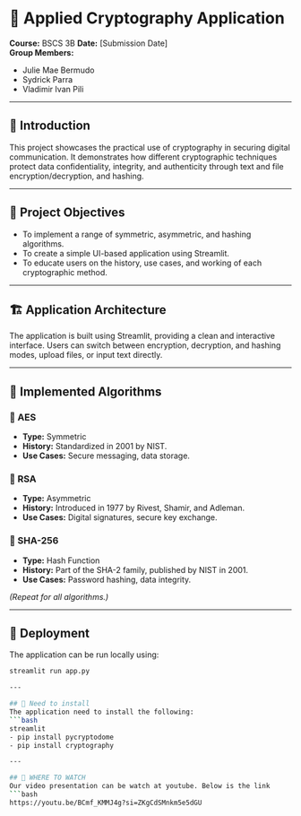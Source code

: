 # 🔐 Applied Cryptography Application

**Course:** BSCS 3B 
**Date:** [Submission Date]  
**Group Members:**  
- Julie Mae Bermudo
- Sydrick Parra
- Vladimir Ivan Pili

---

## 📌 Introduction
This project showcases the practical use of cryptography in securing digital communication. It demonstrates how different cryptographic techniques protect data confidentiality, integrity, and authenticity through text and file encryption/decryption, and hashing.

---

## 🎯 Project Objectives
- To implement a range of symmetric, asymmetric, and hashing algorithms.
- To create a simple UI-based application using Streamlit.
- To educate users on the history, use cases, and working of each cryptographic method.

---

## 🏗️ Application Architecture
The application is built using Streamlit, providing a clean and interactive interface. Users can switch between encryption, decryption, and hashing modes, upload files, or input text directly.

---

## 🔐 Implemented Algorithms

### 🔸 AES
- **Type:** Symmetric
- **History:** Standardized in 2001 by NIST.
- **Use Cases:** Secure messaging, data storage.

### 🔸 RSA
- **Type:** Asymmetric
- **History:** Introduced in 1977 by Rivest, Shamir, and Adleman.
- **Use Cases:** Digital signatures, secure key exchange.

### 🔸 SHA-256
- **Type:** Hash Function
- **History:** Part of the SHA-2 family, published by NIST in 2001.
- **Use Cases:** Password hashing, data integrity.

*(Repeat for all algorithms.)*

---

## 🚀 Deployment
The application can be run locally using:
```bash
streamlit run app.py

--- 

## 🚀 Need to install
The application need to install the following:
```bash
streamlit
- pip install pycryptodome
- pip install cryptography

---

## 🔴 WHERE TO WATCH
Our video presentation can be watch at youtube. Below is the link
```bash
https://youtu.be/BCmf_KMMJ4g?si=ZKgCdSMnkm5e5dGU
